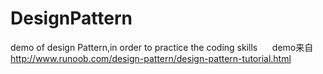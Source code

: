 # DesignPattern
demo of design Pattern,in order to practice the coding skills
&nbsp;&nbsp;&nbsp;&nbsp;&nbsp;demo来自 http://www.runoob.com/design-pattern/design-pattern-tutorial.html

